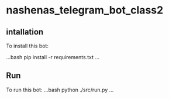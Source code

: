 # nashenas_telegram_bot_class2
## intallation
To install this bot:

...bash
pip install -r requirements.txt
...

## Run
To run this bot:
...bash
python ./src/run.py
...
